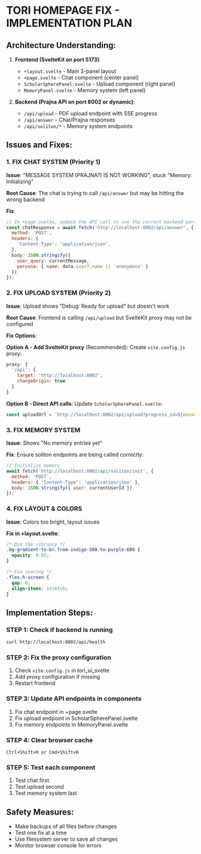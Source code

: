 # TORI HOMEPAGE FIX - IMPLEMENTATION PLAN

## Architecture Understanding:

1. **Frontend (SvelteKit on port 5173)**:
   - `+layout.svelte` - Main 3-panel layout
   - `+page.svelte` - Chat component (center panel)
   - `ScholarSpherePanel.svelte` - Upload component (right panel)
   - `MemoryPanel.svelte` - Memory system (left panel)

2. **Backend (Prajna API on port 8002 or dynamic)**:
   - `/api/upload` - PDF upload endpoint with SSE progress
   - `/api/answer` - Chat/Prajna responses
   - `/api/soliton/*` - Memory system endpoints

## Issues and Fixes:

### 1. FIX CHAT SYSTEM (Priority 1)
**Issue**: "MESSAGE SYSTEM (PRAJNA?) IS NOT WORKING", stuck "Memory: Initializing"

**Root Cause**: The chat is trying to call `/api/answer` but may be hitting the wrong backend

**Fix**:
```javascript
// In +page.svelte, update the API call to use the correct backend port
const chatResponse = await fetch('http://localhost:8002/api/answer', {
  method: 'POST',
  headers: {
    'Content-Type': 'application/json',
  },
  body: JSON.stringify({
    user_query: currentMessage,
    persona: { name: data.user?.name || 'anonymous' }
  })
});
```

### 2. FIX UPLOAD SYSTEM (Priority 2)
**Issue**: Upload shows "Debug: Ready for upload" but doesn't work

**Root Cause**: Frontend is calling `/api/upload` but SvelteKit proxy may not be configured

**Fix Options**:

**Option A - Add SvelteKit proxy** (Recommended):
Create `vite.config.js` proxy:
```javascript
proxy: {
  '/api': {
    target: 'http://localhost:8002',
    changeOrigin: true
  }
}
```

**Option B - Direct API calls**:
Update `ScholarSpherePanel.svelte`:
```javascript
const uploadUrl = `http://localhost:8002/api/upload?progress_id=${encodeURIComponent(progressId)}`;
```

### 3. FIX MEMORY SYSTEM
**Issue**: Shows "No memory entries yet"

**Fix**: Ensure soliton endpoints are being called correctly:
```javascript
// Initialize memory
await fetch('http://localhost:8002/api/soliton/init', {
  method: 'POST',
  headers: { 'Content-Type': 'application/json' },
  body: JSON.stringify({ user: currentUserId })
});
```

### 4. FIX LAYOUT & COLORS
**Issue**: Colors too bright, layout issues

**Fix in +layout.svelte**:
```css
/* Dim the vibrancy */
.bg-gradient-to-br.from-indigo-500.to-purple-600 {
  opacity: 0.85;
}

/* Fix spacing */
.flex.h-screen {
  gap: 0;
  align-items: stretch;
}
```

## Implementation Steps:

### STEP 1: Check if backend is running
```bash
curl http://localhost:8002/api/health
```

### STEP 2: Fix the proxy configuration
1. Check `vite.config.js` in tori_ui_svelte
2. Add proxy configuration if missing
3. Restart frontend

### STEP 3: Update API endpoints in components
1. Fix chat endpoint in +page.svelte
2. Fix upload endpoint in ScholarSpherePanel.svelte
3. Fix memory endpoints in MemoryPanel.svelte

### STEP 4: Clear browser cache
```
Ctrl+Shift+R or Cmd+Shift+R
```

### STEP 5: Test each component
1. Test chat first
2. Test upload second
3. Test memory system last

## Safety Measures:
- Make backups of all files before changes
- Test one fix at a time
- Use filesystem server to save all changes
- Monitor browser console for errors

